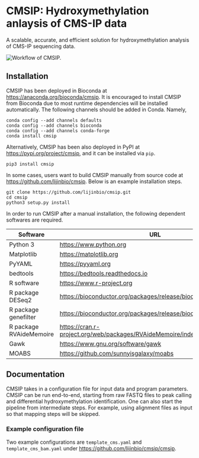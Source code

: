 # CMSIP: Hydroxymethylation anlaysis of CMS-IP data

A scalable, accurate, and efficient solution for hydroxymethylation analysis of CMS-IP sequencing data.

![Workflow of CMSIP.](https://github.com/lijinbio/cmsip/raw/master/cmsip_flowchart.png)

## Installation

CMSIP has been deployed in Bioconda at https://anaconda.org/bioconda/cmsip. It is encouraged to install CMSIP from Bioconda due to most runtime dependencies will be installed automatically. The following channels should be added in Conda. Namely,

```
conda config --add channels defaults
conda config --add channels bioconda
conda config --add channels conda-forge
conda install cmsip
```

Alternatively, CMSIP has been also deployed in PyPI at https://pypi.org/project/cmsip, and it can be installed via `pip`.

```
pip3 install cmsip
```

In some cases, users want to build CMSIP manually from source code at https://github.com/lijinbio/cmsip. Below is an example installation steps.

```
git clone https://github.com/lijinbio/cmsip.git
cd cmsip
python3 setup.py install
```

In order to run CMSIP after a manual installation, the following dependent softwares are required.

| Software | URL |
|-------|-------|
| Python 3 | https://www.python.org |
| Matplotlib | https://matplotlib.org |
| PyYAML | https://pyyaml.org |
| bedtools | https://bedtools.readthedocs.io |
| R software | https://www.r-project.org |
| R package DESeq2 | https://bioconductor.org/packages/release/bioc/html/DESeq2.html |
| R package genefilter | https://bioconductor.org/packages/release/bioc/html/genefilter.html |
| R package RVAideMemoire | https://cran.r-project.org/web/packages/RVAideMemoire/index.html |
| Gawk | https://www.gnu.org/software/gawk |
| MOABS | https://github.com/sunnyisgalaxy/moabs |

## Documentation

CMSIP takes in a configuration file for input data and program parameters. CMSIP can be run end-to-end, starting from raw FASTQ files to peak calling and differential hydroxymethylation identification. One can also start the pipeline from intermediate steps. For example, using alignment files as input so that mapping steps will be skipped.

### Example configuration file

Two example configurations are `template_cms.yaml` and `template_cms_bam.yaml` under https://github.com/lijinbio/cmsip/cmsip.

